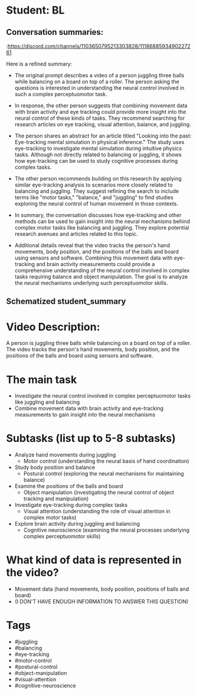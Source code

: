 # Student: BL

## Conversation summaries:

:https://discord.com/channels/1103650795213303828/1118688593490227261

 Here is a refined summary:

- The original prompt describes a video of a person juggling three balls while balancing on a board on top of a roller. The person asking the questions is interested in understanding the neural control involved in such a complex perceptuomotor task.  

- In response, the other person suggests that combining movement data with brain activity and eye tracking could provide more insight into the neural control of these kinds of tasks. They recommend searching for research articles on eye tracking, visual attention, balance, and juggling.

- The person shares an abstract for an article titled "Looking into the past: Eye-tracking mental simulation in physical inference." The study uses eye-tracking to investigate mental simulation during intuitive physics tasks. Although not directly related to balancing or juggling, it shows how eye-tracking can be used to study cognitive processes during complex tasks.   

- The other person recommends building on this research by applying similar eye-tracking analysis to scenarios more closely related to balancing and juggling. They suggest refining the search to include terms like "motor tasks," "balance," and "juggling" to find studies exploring the neural control of human movement in those contexts.

- In summary, the conversation discusses how eye-tracking and other methods can be used to gain insight into the neural mechanisms behind complex motor tasks like balancing and juggling. They explore potential research avenues and articles related to this topic.

- Additional details reveal that the video tracks the person's hand movements, body position, and the positions of the balls and board using sensors and software. Combining this movement data with eye-tracking and brain activity measurements could provide a comprehensive understanding of the neural control involved in complex tasks requiring balance and object manipulation. The goal is to analyze the neural mechanisms underlying such perceptuomotor skills.



## Schematized student_summary

# Video Description: 
A person is juggling three balls while balancing on a board on top of a roller. The video tracks the person's hand movements, body position, and the positions of the balls and board using sensors and software.

# The main task
 - Investigate the neural control involved in complex perceptuomotor tasks like juggling and balancing
 - Combine movement data with brain activity and eye-tracking measurements to gain insight into the neural mechanisms

# Subtasks (list up to 5-8 subtasks)
 - Analyze hand movements during juggling
    - Motor control (understanding the neural basis of hand coordination)
 - Study body position and balance
    - Postural control (exploring the neural mechanisms for maintaining balance)
 - Examine the positions of the balls and board
    - Object manipulation (investigating the neural control of object tracking and manipulation)
 - Investigate eye-tracking during complex tasks
    - Visual attention (understanding the role of visual attention in complex motor tasks)
 - Explore brain activity during juggling and balancing
    - Cognitive neuroscience (examining the neural processes underlying complex perceptuomotor skills)

# What kind of data is represented in the video?
- Movement data (hand movements, body position, positions of balls and board)
- (I DON'T HAVE ENOUGH INFORMATION TO ANSWER THIS QUESTION)

# Tags
- #juggling
- #balancing
- #eye-tracking
- #motor-control
- #postural-control
- #object-manipulation
- #visual-attention
- #cognitive-neuroscience


